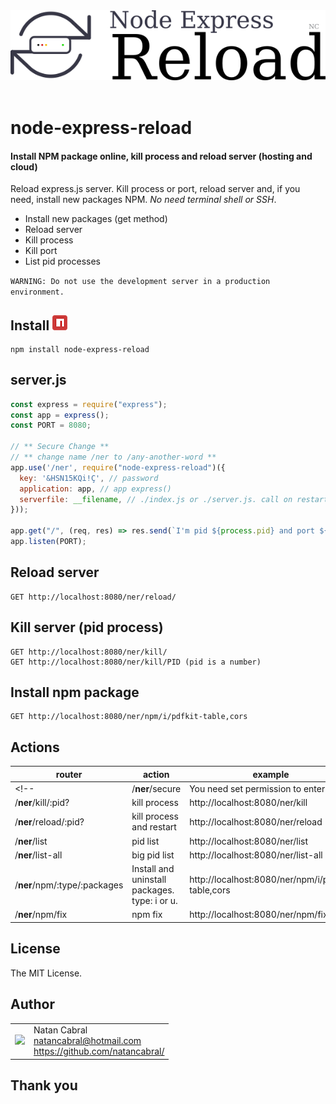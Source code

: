 <p align="center">
  <br/>
  <br/>
  <img src="https://github.com/natancabral/node-express-reload/blob/main/images/logo.png" alt="node-express-reload (Natan Cabral)"/>
  <br/>
  <br/>
</p>

# node-express-reload
#### Install NPM package online, kill process and reload server (hosting and cloud)
Reload express.js server. Kill process or port, reload server and, if you need, install new packages NPM. *No need terminal shell or SSH*.

- Install new packages (get method)
- Reload server
- Kill process
- Kill port
- List pid processes

`WARNING: Do not use the development server in a production environment.`

## Install [<img src="https://github.com/natancabral/node-express-reload/blob/main/images/npm-tile.png">](https://www.npmjs.com/package/node-express-reload)

```shell
npm install node-express-reload
```

## server.js

```js
const express = require("express");
const app = express();
const PORT = 8080;

// ** Secure Change **
// ** change name /ner to /any-another-word **
app.use('/ner', require("node-express-reload")({
  key: '&HSN15KQi!Ç', // password
  application: app, // app express()
  serverfile: __filename, // ./index.js or ./server.js. call on restart
}));

app.get("/", (req, res) => res.send(`I'm pid ${process.pid} and port ${PORT}`));
app.listen(PORT);
```

<!-- 
## output

```shell
> I'm pid 849113 and port 8080
```
--> 

## Reload server
```
GET http://localhost:8080/ner/reload/
```

## Kill server (pid process)

```
GET http://localhost:8080/ner/kill/
GET http://localhost:8080/ner/kill/PID (pid is a number)
```

## Install npm package

```
GET http://localhost:8080/ner/npm/i/pdfkit-table,cors
```

<!-- 
## output

```shell
reload requested 👍
...
reload complete ✅
```
-->

## Actions

| router | action | example |
| -------| -------| --------|
<!-- | /**ner**/secure | You need set permission to enter | http://localhost:8080/ner/secure | -->
| /**ner**/kill/:pid? | kill process | http://localhost:8080/ner/kill |
| /**ner**/reload/:pid? | kill process and restart | http://localhost:8080/ner/reload |
| /**ner**/list | pid list | http://localhost:8080/ner/list |
| /**ner**/list-all | big pid list | http://localhost:8080/ner/list-all |
| /**ner**/npm/:type/:packages | Install and uninstall packages. type: i or u. | http://localhost:8080/ner/npm/i/pdfkit-table,cors |
| /**ner**/npm/fix | npm fix | http://localhost:8080/ner/npm/fix |

## License

The MIT License.

## Author

<table>
  <tr>
    <td>
      <img src="https://github.com/natancabral.png?s=100" width="100"/>
    </td>
    <td>
      Natan Cabral<br />
      <a href="mailto:natancabral@hotmail.com">natancabral@hotmail.com</a><br />
      <a href="https://github.com/natancabral/">https://github.com/natancabral/</a>
    </td>
  </tr>
</table>

## Thank you